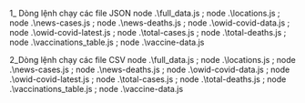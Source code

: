 1_ Dòng lệnh chạy các file 
JSON
node .\full_data.js ; node .\locations.js ; node .\news-cases.js ; node .\news-deaths.js ; node .\owid-covid-data.js ; node .\owid-covid-latest.js ; node .\total-cases.js ; 
node .\total-deaths.js ; node .\vaccinations_table.js ; node .\vaccine-data.js  

2_Dòng lệnh chạy các file
CSV
node .\full_data.js ; node .\locations.js ; node .\news-cases.js ; node .\news-deaths.js ; node .\owid-covid-data.js ; node .\owid-covid-latest.js ; node .\total-cases.js ; 
node .\total-deaths.js ; node .\vaccinations_table.js ; node .\vaccine-data.js  


